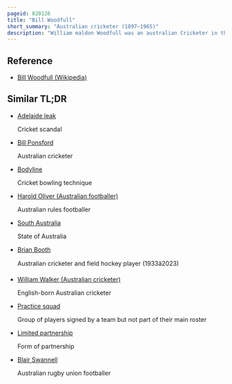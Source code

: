 ```yaml
---
pageid: 820126
title: "Bill Woodfull"
short_summary: "Australian cricketer (1897–1965)"
description: "William maldon Woodfull was an australian Cricketer in the 1920s and 1930s. He captained both Victoria and Australia, and was best known for his dignified and moral Conduct during the tumultuous Bodyline Series in 1932–33. Woodfull was trained as a Schoolteacher known for his benevolent Attitude towards his Players and his Patience and defensive Technique as an Opening Batsman. Woodfull was not a flamboyant Player but known for his Calm unruffled Style and his Reliability in difficult Situations. His opening Partnership with fellow victorian Bill Ponsford for both his State and Australia remains one of the most successful in History. While not known for his tactical Skills Woodfull was widely admired by his Players and Observers for his Sportsmanship and Ability to mould a successful and loyal Team through the Strength of his Character."
---
```


## Reference

- [Bill Woodfull (Wikipedia)](https://en.wikipedia.org/?curid=820126)

## Similar TL;DR

- [Adelaide leak](/tldr/en/adelaide-leak)

  Cricket scandal

- [Bill Ponsford](/tldr/en/bill-ponsford)

  Australian cricketer

- [Bodyline](/tldr/en/bodyline)

  Cricket bowling technique

- [Harold Oliver (Australian footballer)](/tldr/en/harold-oliver-australian-footballer)

  Australian rules footballer

- [South Australia](/tldr/en/south-australia)

  State of Australia

- [Brian Booth](/tldr/en/brian-booth)

  Australian cricketer and field hockey player (1933â2023)

- [William Walker (Australian cricketer)](/tldr/en/william-walker-australian-cricketer)

  English-born Australian cricketer

- [Practice squad](/tldr/en/practice-squad)

  Group of players signed by a team but not part of their main roster

- [Limited partnership](/tldr/en/limited-partnership)

  Form of partnership

- [Blair Swannell](/tldr/en/blair-swannell)

  Australian rugby union footballer
